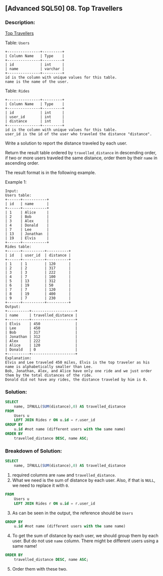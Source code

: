 ## [Advanced SQL50] 08. Top Travellers

### Description:
[Top Travellers](https://leetcode.com/problems/top-travellers/description/?envType=study-plan-v2&envId=premium-sql-50)

Table: `Users`

```
+---------------+---------+
| Column Name   | Type    |
+---------------+---------+
| id            | int     |
| name          | varchar |
+---------------+---------+
id is the column with unique values for this table.
name is the name of the user.
```

Table: `Rides`

```
+---------------+---------+
| Column Name   | Type    |
+---------------+---------+
| id            | int     |
| user_id       | int     |
| distance      | int     |
+---------------+---------+
id is the column with unique values for this table.
user_id is the id of the user who traveled the distance "distance".
```

Write a solution to report the distance traveled by each user.

Return the result table ordered by `travelled_distance` in descending order, if two or more users traveled the same distance, order them by their `name` in ascending order.

The result format is in the following example.

Example 1:

```
Input: 
Users table:
+------+-----------+
| id   | name      |
+------+-----------+
| 1    | Alice     |
| 2    | Bob       |
| 3    | Alex      |
| 4    | Donald    |
| 7    | Lee       |
| 13   | Jonathan  |
| 19   | Elvis     |
+------+-----------+
Rides table:
+------+----------+----------+
| id   | user_id  | distance |
+------+----------+----------+
| 1    | 1        | 120      |
| 2    | 2        | 317      |
| 3    | 3        | 222      |
| 4    | 7        | 100      |
| 5    | 13       | 312      |
| 6    | 19       | 50       |
| 7    | 7        | 120      |
| 8    | 19       | 400      |
| 9    | 7        | 230      |
+------+----------+----------+
Output: 
+----------+--------------------+
| name     | travelled_distance |
+----------+--------------------+
| Elvis    | 450                |
| Lee      | 450                |
| Bob      | 317                |
| Jonathan | 312                |
| Alex     | 222                |
| Alice    | 120                |
| Donald   | 0                  |
+----------+--------------------+
Explanation: 
Elvis and Lee traveled 450 miles, Elvis is the top traveler as his name is alphabetically smaller than Lee.
Bob, Jonathan, Alex, and Alice have only one ride and we just order them by the total distances of the ride.
Donald did not have any rides, the distance traveled by him is 0.
```

### Solution: 

```sql
SELECT 
    name, IFNULL(SUM(distance),0) AS travelled_distance
FROM
    Users u
    LEFT JOIN Rides r ON u.id = r.user_id
GROUP BY 
    u.id #not name (different users with the same name)
ORDER BY 
    travelled_distance DESC, name ASC;
```

### Breakdown of Solution:

```sql
SELECT 
    name, IFNULL(SUM(distance),0) AS travelled_distance
```
1. required columns are `name` and `travelled_distance`.
2. What we need is the sum of distance by each user. Also, if that is `NULL`, we need to replace it with `0`.

```sql
FROM
    Users u
    LEFT JOIN Rides r ON u.id = r.user_id
```
3. As can be seen in the output, the reference should be `Users`

```sql
GROUP BY 
    u.id #not name (different users with the same name)
```
4. To get the sum of distance by each user, we should group them by each user. But do not use `name` column. There might be different users using a same name!


```sql
ORDER BY 
    travelled_distance DESC, name ASC;
```
5. Order them with these two.


